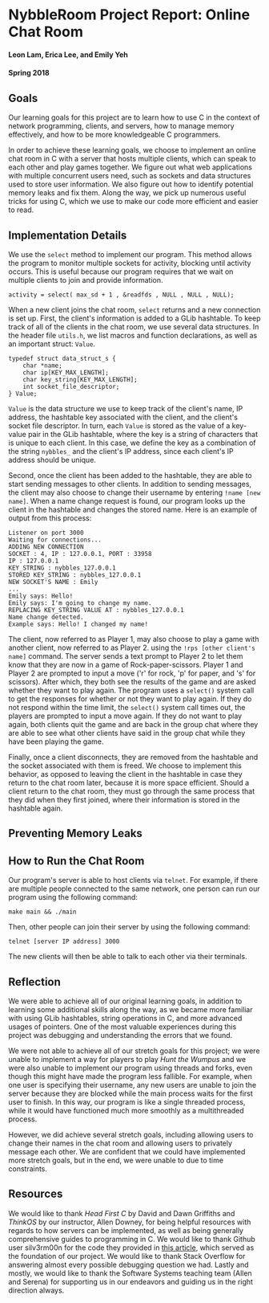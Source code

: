 # NybbleRoom Project Report: Online Chat Room

#### Leon Lam, Erica Lee, and Emily Yeh

#### Spring 2018

## Goals

Our learning goals for this project are to learn how to use C in the context of network programming, clients, and servers, how to manage memory effectively, and how to be more knowledgeable C programmers.

In order to achieve these learning goals, we choose to implement an online chat room in C with a server that hosts multiple clients, which can speak to each other and play games together. We figure out what web applications with multiple concurrent users need, such as sockets and data structures used to store user information. We also figure out how to identify potential memory leaks and fix them. Along the way, we pick up numerous useful tricks for using C, which we use to make our code more efficient and easier to read.

## Implementation Details

We use the `select` method to implement our program. This method allows the program to monitor multiple sockets for activity, blocking until activity occurs. This is useful because our program requires that we wait on multiple clients to join and provide information.

```
activity = select( max_sd + 1 , &readfds , NULL , NULL , NULL);
```

When a new client joins the chat room, `select` returns and a new connection is set up. First, the client's information is added to a GLib hashtable. To keep track of all of the clients in the chat room, we use several data structures. In the header file `utils.h`, we list macros and function declarations, as well as an important struct: `Value`.

```
typedef struct data_struct_s {
    char *name;
    char ip[KEY_MAX_LENGTH];
    char key_string[KEY_MAX_LENGTH];
    int socket_file_descriptor;
} Value;
```

`Value` is the data structure we use to keep track of the client's name, IP address, the hashtable key associated with the client, and the client's socket file descriptor. In turn, each `Value` is stored as the value of a key-value pair in the GLib hashtable, where the key is a string of characters that is unique to each client. In this case, we define the key as a combination of the string `nybbles_` and the client's IP address, since each client's IP address should be unique.

Second, once the client has been added to the hashtable, they are able to start sending messages to other clients. In addition to sending messages, the client may also choose to change their username by entering `!name [new name]`. When a name change request is found, our program looks up the client in the hashtable and changes the stored name. Here is an example of output from this process:

```
Listener on port 3000
Waiting for connections...
ADDING NEW CONNECTION
SOCKET : 4, IP : 127.0.0.1, PORT : 33958 
IP : 127.0.0.1
KEY_STRING : nybbles_127.0.0.1
STORED KEY_STRING : nybbles_127.0.0.1
NEW SOCKET'S NAME : Emily 
...
Emily says: Hello!
Emily says: I'm going to change my name.
REPLACING KEY_STRING VALUE AT : nybbles_127.0.0.1
Name change detected.
Example says: Hello! I changed my name!
```

The client, now referred to as Player 1, may also choose to play a game with another client, now referred to as Player 2. using the `!rps [other client's name]` command. The server sends a text prompt to Player 2 to let them know that they are now in a game of Rock-paper-scissors. Player 1 and Player 2 are prompted to input a move ('r' for rock, 'p' for paper, and 's' for scissors). After which, they both see the results of the game and are asked whether they want to play again. The program uses a `select()` system call to get the responses for whether or not they want to play again. If they do not respond within the time limit, the `select()` system call times out, the players are prompted to input a move again. If they do not want to play again, both clients quit the game and are back in the group chat where they are able to see what other clients have said in the group chat while they have been playing the game. 

Finally, once a client disconnects, they are removed from the hashtable and the socket associated with them is freed. We choose to implement this behavior, as opposed to leaving the client in the hashtable in case they return to the chat room later, because it is more space efficient. Should a client return to the chat room, they must go through the same process that they did when they first joined, where their information is stored in the hashtable again.

## Preventing Memory Leaks



## How to Run the Chat Room

Our program's server is able to host clients via `telnet`. For example, if there are multiple people connected to the same network, one person can run our program using the following command:

```
make main && ./main
```

Then, other people can join their server by using the following command:

```
telnet [server IP address] 3000
```

The new clients will then be able to talk to each other via their terminals.

## Reflection

We were able to achieve all of our original learning goals, in addition to learning some additional skills along the way, as we became more familiar with using GLib hashtables, string operations in C, and more advanced usages of pointers. One of the most valuable experiences during this project was debugging and understanding the errors that we found.

We were not able to achieve all of our stretch goals for this project; we were unable to implement a way for players to play _Hunt the Wumpus_ and we were also unable to implement our program using threads and forks, even though this might have made the program less fallible. For example, when one user is specifying their username, any new users are unable to join the server because they are blocked while the main process waits for the first user to finish. In this way, our program is like a single threaded process, while it would have functioned much more smoothly as a multithreaded process.

However, we did achieve several stretch goals, including allowing users to change their names in the chat room and allowing users to privately message each other. We are confident that we could have implemented more stretch goals, but in the end, we were unable to due to time constraints.

## Resources

We would like to thank _Head First C_ by David and Dawn Griffiths and _ThinkOS_ by our instructor, Allen Downey, for being helpful resources with regards to how servers can be implemented, as well as being generally comprehensive guides to programming in C. We would like to thank Github user silv3rm00n for the code they provided in [this article](https://www.binarytides.com/multiple-socket-connections-fdset-select-linux/), which served as the foundation of our project. We would like to thank Stack Overflow for answering almost every possible debugging question we had. Lastly and mostly, we would like to thank the Software Systems teaching team (Allen and Serena) for supporting us in our endeavors and guiding us in the right direction always.
